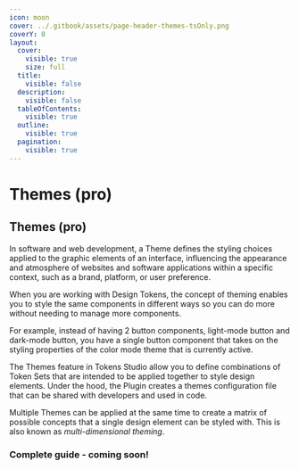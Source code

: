 ```yaml
---
icon: moon
cover: ../.gitbook/assets/page-header-themes-tsOnly.png
coverY: 0
layout:
  cover:
    visible: true
    size: full
  title:
    visible: false
  description:
    visible: false
  tableOfContents:
    visible: true
  outline:
    visible: true
  pagination:
    visible: true
---
```


# Themes (pro)

## Themes (pro)

In software and web development, a Theme defines the styling choices applied to the graphic elements of an interface, influencing the appearance and atmosphere of websites and software applications within a specific context, such as a brand, platform, or user preference.&#x20;

When you are working with Design Tokens, the concept of theming enables you to style the same components in different ways so you can do more without needing to manage more components.

For example, instead of having 2 button components, light-mode button and dark-mode button, you have a single button component that takes on the styling properties of the color mode theme that is currently active.&#x20;



The Themes feature in Tokens Studio allow you to define combinations of Token Sets that are intended to be applied together to style design elements. Under the hood, the Plugin creates a themes configuration file that can be shared with developers and used in code.&#x20;

Multiple Themes can be applied at the same time to create a matrix of possible concepts that a single design element can be styled with. This is also known as _multi-dimensional theming_.&#x20;



### Complete guide - coming soon!





